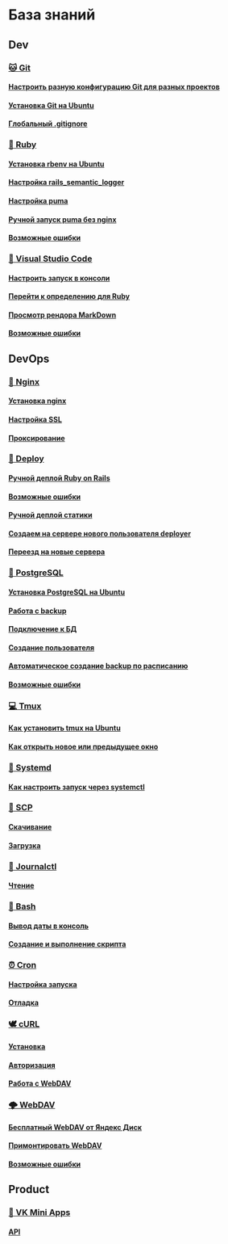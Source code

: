 # База знаний

## Dev
### [🐱 Git](git)
#### [Настроить разную конфигурацию Git для разных проектов](git/config.md)
#### [Установка Git на Ubuntu](git/install.md)
#### [Глобальный .gitignore](git/global_gitignore.md)
### [💎 Ruby](./ruby/README.md)
#### [Установка rbenv на Ubuntu](./ruby/install.md)
#### [Настройка rails_semantic_logger](./ruby/semantic_logger.md)
#### [Настройка puma](./ruby/puma.md)
#### [Ручной запуск puma без nginx](./ruby/hand_run_puma_without_nginx.md)
#### [Возможные ошибки](./ruby/emergency.md)
### [📑 Visual Studio Code](./vscode/README.md)
#### [Настроить запуск в консоли](./vscode/setting.md)
#### [Перейти к определению для Ruby](./vscode/navigate_ruby.md)
#### [Просмотр рендора MarkDown](./vscode/markdown.md)
#### [Возможные ошибки](./vscode/emergency.md)
## DevOps
### [🤖 Nginx](./nginx/README.md)
#### [Установка nginx](./nginx/install.md)
#### [Настройка SSL](./nginx/ssl.md)
#### [Проксирование](./nginx/proxy.md)
### [🚀 Deploy](./deploy/README.md)
#### [Ручной деплой Ruby on Rails](./deploy/handmade.md)
#### [Возможные ошибки](./deploy/emergency.md)
#### [Ручной деплой статики](./deploy/static.md)
#### [Создаем на сервере нового пользователя deployer](./deploy/deployer.md)
#### [Переезд на новые сервера](./deploy/move.md)
### [🐘 PostgreSQL](./postgresql/README.md)
#### [Установка PostgreSQL на Ubuntu](./postgresql/install.md)
#### [Работа с backup](./postgresql/backup.md)
#### [Подключение к БД](./postgresql/connect.md)
#### [Создание пользователя](./postgresql/create_user.md)
#### [Автоматическое создание backup по расписанию](./postgresql/cron_backup.md)
#### [Возможные ошибки](./postgresql/emergency.md)
### [💻 Tmux](tmux/README.md)
#### [Как установить tmux на Ubuntu](tmux/install.md)
#### [Как открыть новое или предыдущее окно](tmux/comand.md)
### [🔧 Systemd](systemd/README.md)
#### [Как настроить запуск через systemctl](systemd/start.md)
### [🚚 SCP](scp/README.md)
#### [Скачивание](scp/download.md)
#### [Загрузка](scp/upload.md)
### [📔 Journalctl](journalctl/README.md)
#### [Чтение](journalctl/read.md)
### [📇 Bash](bash/README.md)
#### [Вывод даты в консоль](./bash/date.md)
#### [Создание и выполнение скрипта](./bash/script.md)
### [⏰ Cron](./cron/README.md)
#### [Настройка запуска](./cron/setting.md)
#### [Отладка](./cron/debug.md)
### [🕊️ cURL](./curl/README.md)
#### [Установка](./curl/install.md)
#### [Авторизация](./curl/auth.md)
#### [Работа с WebDAV](./curl/webdav.md)
### [🌩 WebDAV](./webdav/README.md)
#### [Бесплатный WebDAV от Яндекс Диск](./webdav/yandex.md)
#### [Примонтировать WebDAV](./webdav/mount.md)
#### [Возможные ошибки](./webdav/emergency.md)
## Product
### [📱 VK Mini Apps](vkminiapps/README.md)
#### [API](vkminiapps/api.md)
